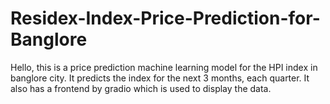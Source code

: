 # Residex-Index-Price-Prediction-for-Banglore
Hello, this is a price prediction machine learning model for the HPI index in banglore city. It predicts the index for the next 3 months, each quarter. It also has a frontend by gradio which is used to display the data.
